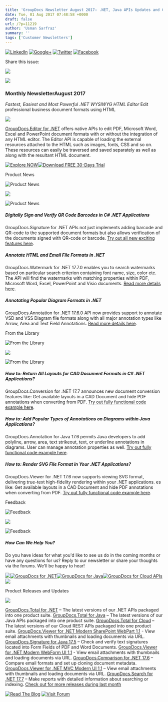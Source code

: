 ```yaml
---
title: 'GroupDocs Newsletter August 2017– .NET, Java APIs Updates and Code Examples'
date: Tue, 01 Aug 2017 07:48:58 +0000
draft: false
url: /?p=11219
author: 'Usman Sarfraz'
summary: ''
tags: ['Customer Newsletters']
---
```


[![LinkedIn](https://newsletter.groupdocs.com/uploadimages/image/linkedIn-Icon.png)](https://www.linkedin.com/company/2464175?utm_source=nl&utm_campaign=nl-august17&utm_medium=link) [![Google+](https://newsletter.groupdocs.com/uploadimages/image/googlePlus-Icon.png)](https://plus.google.com/u/0/b/103611049630322465740/+GroupDocs/?utm_source=nl&utm_campaign=nl-august17&utm_medium=link) [![Twitter](https://newsletter.groupdocs.com/uploadimages/image/twitter-Icon.png)](https://twitter.com/GroupDocs?utm_source=nl&utm_campaign=nl-august17&utm_medium=link) [![Facebook](https://newsletter.groupdocs.com/uploadimages/image/facebook-Icon.png)](https://www.facebook.com/GroupDocsApp/?utm_source=nl&utm_campaign=nl-august17&utm_medium=link)

Share this issue:

![](http://newsletter.aspose.com/uploadimages/image/asposeimages/newsletter/separator-690px.png)

[![](https://newsletter.groupdocs.com/uploadimages/image/logo-white.png)](https://www.groupdocs.com/?utm_source=nl&utm_campaign=nl-august17&utm_medium=link)

### Monthly NewsletterAugust 2017

_Fastest, Easiest and Most Powerful .NET WYSIWYG HTML Editor_ Edit professional business document formats using HTML

[![](https://newsletter.groupdocs.com/uploadimages/image/advert_aug_2017-gd.png)](https://www.groupdocs.com/products/editor/net?utm_source=nl&utm_campaign=nl-august17&utm_medium=link)

[GroupDocs.Editor for .NET](https://www.groupdocs.com/products/editor/net?utm_source=nl&utm_campaign=nl-august17&utm_medium=link) offers native APIs to edit PDF, Microsoft Word, Excel and PowerPoint document formats with or without the integration of any HTML editor. The Editor API is capable of loading the external resources attached to the HTML such as images, fonts, CSS and so on. These resources can easily be traversed and saved separately as well as along with the resultant HTML document.

[![Explore NOW](https://newsletter.groupdocs.com/uploadimages/image/ActionButtonsAug2017%281%29.png "Explore NOW")](https://www.groupdocs.com/products/editor?utm_source=nl&utm_campaign=nl-august17&utm_medium=link)[![Download FREE 30-Days Trial](https://newsletter.groupdocs.com/uploadimages/image/advertActionButton-free%286%29.png "Download FREE 30-Days Trial")](https://downloads.groupdocs.com/editor?utm_source=nl&utm_campaign=nl-august17&utm_medium=link)

Product News

![Product News](https://newsletter.aspose.com/uploadimages/image/asposeimages/newsletter/productNews-Icon.png)

![](http://newsletter.aspose.com/uploadimages/image/asposeimages/newsletter/separator-630px.png)

![Product News](http://newsletter.aspose.com/uploadimages/image/asposeimages/newsletter/productNews-Icon.png)

##### Digitally Sign and Verify QR Code Barcodes in C# .NET Applications

GroupDocs.Signature for .NET APIs not just implements adding barcode and QR-code to the supported document formats but also allows verification of the documents signed with QR-code or barcode. [Try out all new exciting features here](https://blog.groupdocs.com/2017/07/07/groupdocs.signature-.net-17.6.0-introduces-support-barcode-signature/?utm_source=nl&utm_campaign=nl-august17&utm_medium=link).

##### Annotate HTML and Email File Formats in .NET

GroupDocs.Watermark for .NET 17.7.0 enables you to search watermarks based on particular search criterion containing font name, size, color etc. The API will find the watermarks with matching properties within PDF, Microsoft Word, Excel, PowerPoint and Visio documents. [Read more details here](https://blog.groupdocs.com/2017/07/07/search-watermark-by-text-formatting-groupdocs.watermark-for-.net-17.7.0/?utm_source=nl&utm_campaign=nl-august17&utm_medium=link).

##### Annotating Popular Diagram Formats in .NET

GroupDocs.Annotation for .NET 17.6.0 API now provides support to annotate VSD and VSS Diagram file formats along with all major annotation types like Arrow, Area and Text Field Annotations. [Read more details here](https://blog.groupdocs.com/2017/07/16/annotate-vss-vsd-diagram-formats-using-groupdocs.annotation-.net-v17.6.0/?utm_source=nl&utm_campaign=nl-august17&utm_medium=link).

From the Library

![From the Library](https://newsletter.aspose.com/uploadimages/image/asposeimages/newsletter/fromLibrary-Icon.png)

![](http://newsletter.aspose.com/uploadimages/image/asposeimages/newsletter/separator-630px.png)

![From the Library](https://newsletter.aspose.com/uploadimages/image/asposeimages/newsletter/fromLibrary-Icon.png)

##### How to: Return All Layouts for CAD Document Formats in C# .NET Applications?

GroupDocs.Conversion for .NET 17.7 announces new document conversion features like: Get available layouts in a CAD Document and hide PDF annotations when converting from PDF. [Try out fully functional code example here](https://blog.groupdocs.com/2017/07/18/get-available-layouts-cad-document-using-groupdocs.conversion-.net-v17.7.0/?utm_source=nl&utm_campaign=nl-august17&utm_medium=link).

##### How to: Add Popular Types of Annotations on Diagrams within Java Applications?

GroupDocs.Annotation for Java 17.6 permits Java developers to add polyline, arrow, area, text strikeout, text, or underline annotations in diagrams. User can manage annotation properties as well. [Try out fully functional code example here](https://blog.groupdocs.com/2017/07/25/introducing-groupdocs.annotation-java-17.6.0/?utm_source=nl&utm_campaign=nl-august17&utm_medium=link).

##### How to: Render SVG File Format in Your .NET Applications?

GroupDocs.Viewer for .NET 17.6 now supports viewing SVG format, delivering true-text high-fidelity rendering within your .NET applications. es like: Get available layouts in a CAD Document and hide PDF annotations when converting from PDF. [Try out fully functional code example here](https://blog.groupdocs.com/2017/06/30/render-svg-format-groupdocs.viewer-17.6.0/?utm_source=nl&utm_campaign=nl-august17&utm_medium=link).

Feedback

![Feedback](https://newsletter.aspose.com/uploadimages/image/asposeimages/newsletter/giveFeedback-Icon.png)

![](http://newsletter.aspose.com/uploadimages/image/asposeimages/newsletter/separator-630px.png)

![Feedback](https://newsletter.aspose.com/uploadimages/image/asposeimages/newsletter/giveFeedback-Icon.png)

##### How Can We Help You?

Do you have ideas for what you'd like to see us do in the coming months or have any questions for us? Reply to our newsletter or share your thoughts via the forums. We'll be happy to hear!

![](https://www.aspose.com/Images/Newsletter/april-2017/spacer-nl.png)[![GroupDocs for .NET](https://newsletter.groupdocs.com/uploadimages/image/dotNet-Icon.png)](https://www.groupdocs.com/products/total/net?utm_source=nl&utm_campaign=nl-august17&utm_medium=link)[![GroupDocs for Java](https://newsletter.groupdocs.com/uploadimages/image/java-Icon.png)](https://www.groupdocs.com/products/total/java?utm_source=nl&utm_campaign=nl-august17&utm_medium=link)[![GroupDocs for Cloud APIs](https://newsletter.groupdocs.com/uploadimages/image/cloudApi-Icon.png)](https://www.groupdocs.com/products/total/cloud?utm_source=nl&utm_campaign=nl-august17&utm_medium=link)![](https://www.aspose.com/Images/Newsletter/april-2017/spacer-nl.png)

Product Releases and Updates

![](http://newsletter.aspose.com/uploadimages/image/asposeimages/newsletter/separator-630px.png)

[GroupDocs.Total for .NET](https://www.groupdocs.com/products/total/net?utm_source=nl&utm_campaign=nl-august17&utm_medium=link) – The latest versions of our .NET APIs packaged into one product suite. [GroupDocs.Total for Java](https://www.groupdocs.com/products/total/java?utm_source=nl&utm_campaign=nl-august17&utm_medium=link) – The latest versions of our Java APIs packaged into one product suite. [GroupDocs.Total for Cloud](https://www.groupdocs.com/products/total/cloud?utm_source=nl&utm_campaign=nl-august17&utm_medium=link) – The latest versions of our Cloud REST APIs packaged into one product suite. [GroupDocs.Viewer for .NET Modern SharePoint WebPart 1.1](https://blog.groupdocs.com/2017/07/18/latest-release-modern-sharepoint-webpart-groupdocs.viewer-.net/?utm_source=nl&utm_campaign=nl-august17&utm_medium=link) - View email attachments with thumbnails and loading documents via URL. [GroupDocs.Signature for Java 17.5](https://blog.groupdocs.com/2017/07/05/introducing-groupdocs.signature-java-17.5.0/?utm_source=nl&utm_campaign=nl-august17&utm_medium=link) – Check and verify text signatures located into Form Fields of PDF and Word Documents. [GroupDocs.Viewer for .NET Modern WebForm UI 1.1](https://blog.groupdocs.com/2017/07/12/new-release-groupdocs.viewer-.net-modern-webform-ui/?utm_source=nl&utm_campaign=nl-august17&utm_medium=link) - View email attachments with thumbnails and loading documents via URL. [GroupDocs.Comparison for .NET 17.6](https://blog.groupdocs.com/2017/07/01/groupdocs.comparison-.net-api-v17.6.0/?utm_source=nl&utm_campaign=nl-august17&utm_medium=link) – Compare email formats and set up cloning document metadata. [GroupDocs.Viewer for .NET MVC Modern UI 1.1](https://blog.groupdocs.com/2017/07/04/releasing-new-version-groupdocs.viewer-.net-mvc-modern-ui/?utm_source=nl&utm_campaign=nl-august17&utm_medium=link) – View email attachments with thumbnails and loading documents via URL. [GroupDocs.Search for .NET 17.7](https://blog.groupdocs.com/2017/07/17/get-search-and-index-report-using-groupdocs.search-for-.net-17.7.0/?utm_source=nl&utm_campaign=nl-august17&utm_medium=link) – Make reports with detailed information about searching or indexing. [Check out for more releases during last month](https://downloads.groupdocs.com/?utm_source=nl&utm_campaign=nl-august17&utm_medium=link)

[![Read The Blog](https://newsletter.groupdocs.com/uploadimages/image/readBlog-ActionButton%281%29.png)](https://blog.groupdocs.com/?utm_source=nl&utm_campaign=nl-august17&utm_medium=link) [![Visit Forum](https://newsletter.groupdocs.com/uploadimages/image/visitForum-ActionButton%281%29.png)](http://www.groupdocs.com/community/forums/default.aspx?utm_source=nl&utm_campaign=nl-august17&utm_medium=link)



